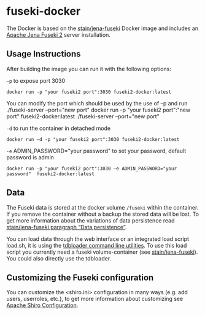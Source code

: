 # fuseki-docker
The Docker is based on the [stain/jena-fuseki](http://virtuoso.openlinksw.com/dataspace/doc/dav/wiki/Main/VOSIndex) Docker image and includes an [Apache Jena Fuseki 2](http://jena.apache.org/documentation/fuseki2/) server installation. 


## Usage Instructions
After building the image you can run it with the following options:

`–p` to expose port 3030
  
  ```docker run -p "your fuseki2 port":3030 fuseki2-docker:latest```
  
You can modify the port which should be used by the use of –p and run ./fuseki-server –port="new port"
docker run -p "your fuseki2 port":"new port" fuseki2-docker:latest ./fuseki-server –port="new port"


`-d` to run the container in detached mode

  ```docker run –d -p "your fuseki2 port":3030 fuseki2-docker:latest```


`-e` ADMIN_PASSWORD="your password" to set your password, default password is admin 

  ```docker run -p "your fuseki2 port":3030 –e ADMIN_PASSWORD="your password"  fuseki2-docker:latest```


## Data
The Fuseki data is stored at the docker volume `/fuseki` within the container. If you remove the container without a backup the stored data will be lost. To get more information about the variations of data persistence read [stain/jena-fuseki paragraph “Data persistence”](https://registry.hub.docker.com/u/stain/jena-fuseki/). 

You can load data through the web interface or an integrated load script load.sh, it is using the [tdbloader command line utilities](https://jena.apache.org/documentation/tdb/commands.html). To use this load script you currently need a fuseki volume-container (see [stain/jena-fuseki](https://registry.hub.docker.com/u/stain/jena-fuseki/)). You could also directly use the tdbloader.


## Customizing the Fuseki configuration
You can customize the <shiro.ini> configuration in many ways (e.g. add users, userroles, etc.), to get more information about customizing see [Apache Shiro Configuration](https://shiro.apache.org/configuration.html).
